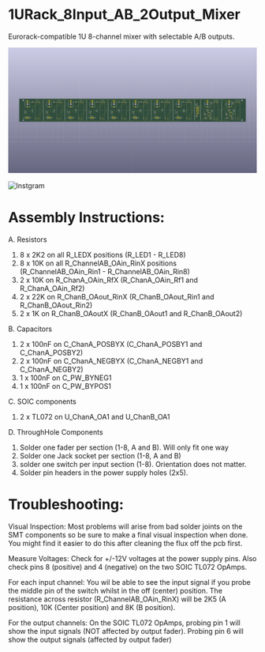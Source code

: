 # 1URack_8Input_AB_2Output_Mixer
Eurorack-compatible 1U 8-channel mixer with selectable A/B outputs. 

![3D Image](https://github.com/cracked-machine/1URack_8Input_AB_2Output_Mixer/blob/master/docs/1URack_8Input_AB_2Output_Mixer_3D_TOP.png)

![Instgram](https://www.instagram.com/p/BnoBRM4nUFm/?utm_source=ig_web_copy_link)

Assembly Instructions:
======================

A. Resistors

1) 8 x 2K2 on all R_LEDX positions (R_LED1 - R_LED8)
2) 8 x 10K on all R_ChannelAB_OAin_RinX positions (R_ChannelAB_OAin_Rin1 - R_ChannelAB_OAin_Rin8)
3) 2 x 10K on R_ChanA_OAin_RfX (R_ChanA_OAin_Rf1 and R_ChanA_OAin_Rf2)
4) 2 x 22K on R_ChanB_OAout_RinX (R_ChanB_OAout_Rin1 and R_ChanB_OAout_Rin2)
5) 2 x 1K  on R_ChanB_OAoutX (R_ChanB_OAout1 and R_ChanB_OAout2) 

B. Capacitors

1) 2 x 100nF on C_ChanA_POSBYX (C_ChanA_POSBY1 and C_ChanA_POSBY2)
2) 2 x 100nF on C_ChanA_NEGBYX (C_ChanA_NEGBY1 and C_ChanA_NEGBY2)
3) 1 x 100nF on C_PW_BYNEG1
4) 1 x 100nF on C_PW_BYPOS1

C. SOIC components

1) 2 x TL072 on U_ChanA_OA1 and U_ChanB_OA1

D. ThroughHole Components

1) Solder one fader per section (1-8, A and B). Will only fit one way
2) Solder one Jack socket per section (1-8, A and B)
3) solder one switch per input section (1-8). Orientation does not matter.
4) Solder pin headers in the power supply holes (2x5).

Troubleshooting:
================

Visual Inspection:
Most problems will arise from bad solder joints on the SMT components so be sure to make a final visual inspection when done. 
You might find it easier to do this after cleaning the flux off the pcb first.

Measure Voltages:
Check for +/-12V voltages at the power supply pins. Also check pins 8 (positive) and 4 (negative) on the two SOIC TL072 OpAmps. 

For each input channel:
You wil be able to see the input signal if you probe the middle pin of the switch whilst in the off (center) position.
The resistance across resistor (R_ChannelAB_OAin_RinX) will be 2K5 (A position), 10K (Center position) and 8K (B position).

For the output channels:
On the SOIC TL072 OpAmps, probing pin 1 will show the input signals (NOT affected by output fader). Probing pin 6 will show the output signals (affected by output fader)
 
